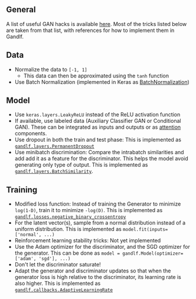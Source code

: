 ## General

A list of useful GAN hacks is available [here](https://github.com/soumith/ganhacks#5-avoid-sparse-gradients-relu-maxpool). Most of the tricks listed below are taken from that list, with references for how to implement them in Gandlf.

## Data

  - Normalize the data to `[-1, 1]`
    - This data can then be approximated using the `tanh` function
  - Use Batch Normalization (implemented in Keras as [BatchNormalization](https://keras.io/layers/normalization/#batchnormalization))

## Model

  - Use `keras.layers.LeakyReLU` instead of the ReLU activation function
  - If available, use labeled data (Auxiliary Classifier GAN or Conditional GAN). These can be integrated as inputs and outputs or as [attention](layers/attention.md) components.
  - Use dropout in both the train and test phase: This is implemented as [`gandlf.layers.PermanentDropout`](layers/core.md#permanentdropout)
  - Use minibatch discrimination: Compare the intrabatch similarities and add add it as a feature for the discriminator. This helps the model avoid generating only type of output. This is implemented as [`gandlf.layers.BatchSimilarity`](layers/core.md#batchsimilarity).

## Training

  - Modified loss function: Instead of training the Generator to minimize `log(1-D)`, train it to minimize `-log(D)`. This is implemented as [`gandlf.losses.negative_binary_crossentropy`](losses.md#negative-binary-crossentropy)
  - For the latent vector(s), sample from a normal distribution instead of a uniform distribution. This is implemented as `model.fit(inputs=['normal', ...)`
  - Reinforcement learning stability tricks: Not yet implemented
  - Use the Adam optimizer for the discriminator, and the SGD optimizer for the generator. This can be done as `model = gandlf.Model(optimizer=['adam', 'sgd'], ...)`
  - Don't let the discriminator saturate!
  - Adapt the generator and discriminator updates so that when the generator loss is high relative to the discriminator, its learning rate is also higher. This is implemented as [`gandlf.callbacks.AdaptiveLearningRate`](callbacks.md#adaptivelearningrate)

